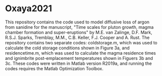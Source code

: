 # Oxaya2021

This repository contains the code used to model diffusive loss of argon from sanidine for the manuscript, "Time scales for pluton growth, magma chamber formation and super-eruptions" by M.E. van Zalinge, D.F. Mark, R.S.J. Sparks, Tremblay, M.M., C.B. Keller, F.J. Cooper and A. Rust. The repository contains two separate codes: coldstorage.m, which was used to calculate the cold storage conditions shown in Figure 3a, and residencetime.m, which was used to calculate the magma residence times and ignimbrite post-emplacement temperatures shown in Figuers 3b and 3c. These codes were written in Matlab version R2019a, and running the codes requires the Matlab Optimization Toolbox.
